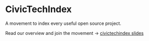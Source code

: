 # CivicTechIndex
A movement to index every useful open source project.

Read our overview and join the movement -> [civictechindex slides](https://docs.google.com/presentation/d/1jTzxrGKUutsInc4YVAEw3-sHKMQDqo-hQWR3GPw4YYo/edit?usp=sharing)
